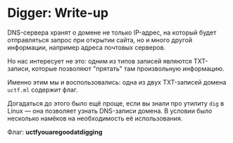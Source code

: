 # Digger: Write-up

DNS-сервера хранят о домене не только IP-адрес, на который будет отправляться
запрос при открытии сайта, но и много другой информации, например адреса почтовых
серверов.

Но нас интересует не это: одним из типов записей являются TXT-записи, которые
позволяют "прятать" там произвольную информацию.

Именно этим мы и воспользовались: одна из двух TXT-записей домена `uctf.ml`
содержит флаг.

Догадаться до этого было ещё проще, если вы знали про утилиту `dig` в Linux —
она позволяет узнать DNS-записи домена. В условии было несколько намёков на
необходимость её использования.

Флаг: **uctfyouaregoodatdigging**
